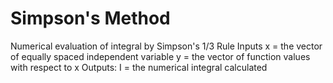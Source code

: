 # Simpson's Method
Numerical evaluation of integral by Simpson's 1/3 Rule
Inputs
  x = the vector of equally spaced independent variable
  y = the vector of function values with respect to x
Outputs:
  I = the numerical integral calculated
